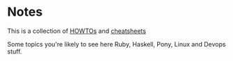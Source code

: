# Notes

This is a collection of [HOWTOs](https://github.com/mgreenly/notes/tree/master/docs/howtos) and [cheatsheets](https://github.com/mgreenly/notes/tree/master/docs/cheatsheets) 

Some topics you're likely to see here Ruby, Haskell, Pony, Linux and Devops stuff.
